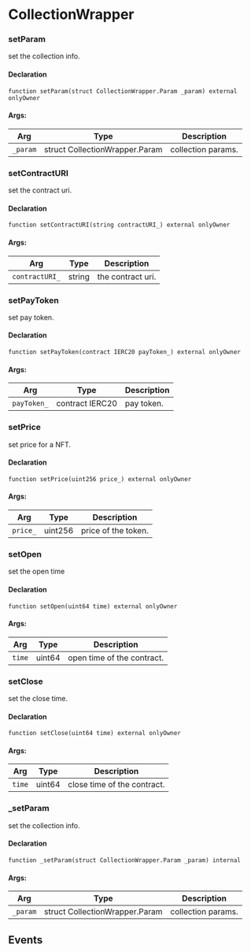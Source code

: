 # CollectionWrapper

### setParam

set the collection info.

#### Declaration
```
function setParam(struct CollectionWrapper.Param _param) external onlyOwner
```
#### Args:
| Arg | Type | Description |
| --- | --- | --- |
|`_param` | struct CollectionWrapper.Param | collection params.
### setContractURI

set the contract uri.

#### Declaration
```
function setContractURI(string contractURI_) external onlyOwner
```
#### Args:
| Arg | Type | Description |
| --- | --- | --- |
|`contractURI_` | string | the contract uri.
### setPayToken

set pay token.

#### Declaration
```
function setPayToken(contract IERC20 payToken_) external onlyOwner
```
#### Args:
| Arg | Type | Description |
| --- | --- | --- |
|`payToken_` | contract IERC20 | pay token.
### setPrice

set price for a NFT.

#### Declaration
```
function setPrice(uint256 price_) external onlyOwner
```
#### Args:
| Arg | Type | Description |
| --- | --- | --- |
|`price_` | uint256 | price of the token.
### setOpen

set the open time

#### Declaration
```
function setOpen(uint64 time) external onlyOwner
```
#### Args:
| Arg | Type | Description |
| --- | --- | --- |
|`time` | uint64 | open time of the contract.
### setClose

set the close time.

#### Declaration
```
function setClose(uint64 time) external onlyOwner
```
#### Args:
| Arg | Type | Description |
| --- | --- | --- |
|`time` | uint64 | close time of the contract.
### _setParam

set the collection info.

#### Declaration
```
function _setParam(struct CollectionWrapper.Param _param) internal
```
#### Args:
| Arg | Type | Description |
| --- | --- | --- |
|`_param` | struct CollectionWrapper.Param | collection params.

## Events

